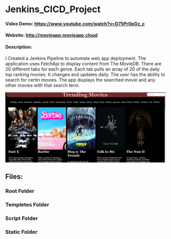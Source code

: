 # Jenkins_CICD_Project
#### Video Demo:  <https://www.youtube.com/watch?v=D75Pr0pGz_c>
#### Website:     <http://movieapp.movieapp.cloud>
#### Description:
I Created a Jenkins Pipeline to automate web app deployment.
The application uses FetchApi to display content from The MovieDB. There are 20 different tabs for each genre. Each tab pulls an array of 20 of the daily top ranking movies. It changes and updates daily. The user has the ability to search for certin movies. The app displays the searched movie and any other movies with that search term.

![Homepage of Movie App](homepage.png)

## Files:
### **Root Folder**

### **Templetes Folder**

### **Script Folder**

### **Static Folder**
